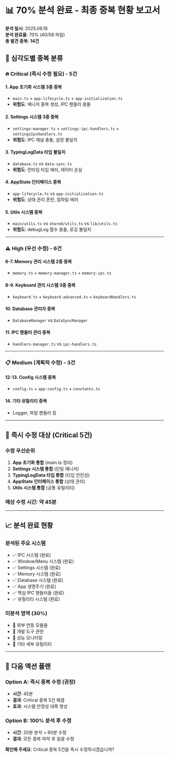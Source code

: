 # 📊 70% 분석 완료 - 최종 중복 현황 보고서

**분석 일시**: 2025.06.18  
**분석 완료율**: 70% (40/58 파일)  
**총 발견 중복**: **14건**

## 🚨 심각도별 중복 분류

### **🔥 Critical (즉시 수정 필요) - 5건**

#### **1. App 초기화 시스템 3중 중복**
- `main.ts` + `app-lifecycle.ts` + `app-initialization.ts`
- **위험도**: 매니저 중복 생성, IPC 핸들러 충돌

#### **2. Settings 시스템 3중 중복**  
- `settings-manager.ts` + `settings-ipc-handlers.ts` + `settingsIpcHandlers.ts`
- **위험도**: IPC 채널 충돌, 설정 불일치

#### **3. TypingLogData 타입 불일치**
- `database.ts` vs `data-sync.ts`
- **위험도**: 런타임 타입 에러, 데이터 손실

#### **4. AppState 인터페이스 중복**
- `app-lifecycle.ts` vs `app-initialization.ts` 
- **위험도**: 상태 관리 혼란, 컴파일 에러

#### **5. Utils 시스템 중복**
- `main/utils.ts` vs `shared/utils.ts` vs `lib/utils.ts`
- **위험도**: debugLog 함수 충돌, 로깅 불일치

---

### **⚠️ High (우선 수정) - 6건**

#### **6-7. Memory 관리 시스템 2중 중복**
- `memory.ts` + `memory-manager.ts` + `memory-ipc.ts`

#### **8-9. Keyboard 관리 시스템 3중 중복**
- `keyboard.ts` + `keyboard-advanced.ts` + `keyboardHandlers.ts`

#### **10. Database 관리자 중복**
- `DatabaseManager` vs `DataSyncManager`

#### **11. IPC 핸들러 관리 중복**
- `handlers-manager.ts` vs `ipc-handlers.ts`

---

### **📋 Medium (계획적 수정) - 3건**

#### **12-13. Config 시스템 중복**
- `config.ts` + `app-config.ts` + `constants.ts`

#### **14. 기타 유틸리티 중복**
- Logger, 파일 핸들러 등

---

## 🎯 즉시 수정 대상 (Critical 5건)

### **수정 우선순위**
1. **App 초기화 통합** (main.ts 정리)
2. **Settings 시스템 통합** (단일 매니저)
3. **TypingLogData 타입 통합** (타입 안전성)
4. **AppState 인터페이스 통합** (상태 관리)
5. **Utils 시스템 통합** (공통 유틸리티)

### **예상 수정 시간**: 약 45분

---

## 📈 분석 완료 현황

### **분석된 주요 시스템**
- ✅ IPC 시스템 (완료)
- ✅ Window/Menu 시스템 (완료) 
- ✅ Settings 시스템 (완료)
- ✅ Memory 시스템 (완료)
- ✅ Database 시스템 (완료)
- ✅ App 생명주기 (완료)
- ✅ 핵심 IPC 핸들러들 (완료)
- ✅ 유틸리티 시스템 (완료)

### **미분석 영역 (30%)**
- 🔄 외부 연동 모듈들
- 🔄 개발 도구 관련
- 🔄 성능 모니터링
- 🔄 기타 세부 유틸리티

---

## 🚀 다음 액션 플랜

### **Option A: 즉시 중복 수정 (권장)**
- **시간**: 45분
- **결과**: Critical 중복 5건 해결
- **효과**: 시스템 안정성 대폭 향상

### **Option B: 100% 분석 후 수정**
- **시간**: 20분 분석 + 60분 수정
- **결과**: 모든 중복 파악 후 일괄 수정

**확인해 주세요**: Critical 중복 5건을 즉시 수정하시겠습니까?
